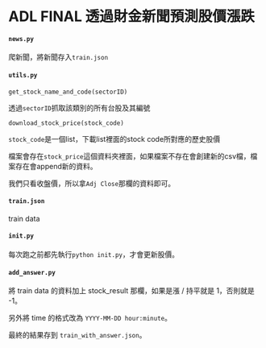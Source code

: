 # ADL FINAL 透過財金新聞預測股價漲跌

#### `news.py`

爬新聞，將新聞存入`train.json`

#### `utils.py`

`get_stock_name_and_code(sectorID)`

透過`sectorID`抓取該類別的所有台股及其編號

`download_stock_price(stock_code)`

`stock_code`是一個list，下載list裡面的stock code所對應的歷史股價

檔案會存在`stock_price`這個資料夾裡面，如果檔案不存在會創建新的csv檔，檔案存在會append新的資料。

我們只看收盤價，所以拿`Adj Close`那欄的資料即可。

#### `train.json`

train data

#### `init.py`

每次跑之前都先執行`python init.py`，才會更新股價。

#### `add_answer.py`

將 train data 的資料加上 stock_result 那欄，如果是漲 / 持平就是 1，否則就是 -1。

另外將 time 的格式改為 `YYYY-MM-DD hour:minute`。

最終的結果存到 `train_with_answer.json`。
